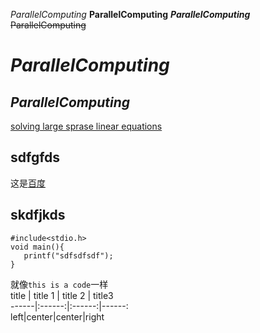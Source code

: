 *ParallelComputing*
**ParallelComputing**
***ParallelComputing***
~~ParallelComputing~~

*ParallelComputing*
==============
*ParallelComputing*
-----------------

[solving large sprase linear equations](http://github.com/williamliuc/)  
## sdfgfds  
这是[百度](http://www.baidu.com)  
## skdfjkds  
    #include<stdio.h>
    void main(){
       printf("sdfsdfsdf");
    }


就像`this is a code`一样  
title | title 1 | title 2 | title3  
------|:------:|:------:|------:  
left|center|center|right  
